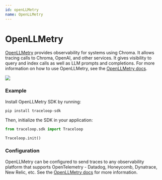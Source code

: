 ```yaml
---
id: openLLMetry
name: OpenLLMetry
---
```


# OpenLLMetry

[OpenLLMetry](https://www.traceloop.com/openllmetry) provides observability for systems using Chroma. It allows tracing calls to Chroma, OpenAI, and other services.
It gives visibility to query and index calls as well as LLM prompts and completions.
For more information on how to use OpenLLMetry, see the [OpenLLMetry docs](https://www.traceloop.com/docs/openllmetry).

![](/openllmetry.png)

### Example

Install OpenLLMetry SDK by running:

```terminal
pip install traceloop-sdk
```

Then, initialize the SDK in your application:

```python
from traceloop.sdk import Traceloop

Traceloop.init()
```

### Configuration

OpenLLMetry can be configured to send traces to any observability platform that supports OpenTelemetry - Datadog, Honeycomb, Dynatrace, New Relic, etc. See the [OpenLLMetry docs](https://www.traceloop.com/openllmetry/provider/chroma) for more information.
